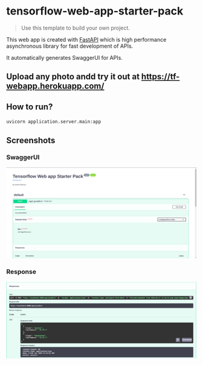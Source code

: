 # tensorflow-web-app-starter-pack
> Use this template to build your own project.

This web app is created with [FastAPI](https://fastapi.tiangolo.com/) which is high performance asynchronous library for fast development of APIs.

It automatically generates SwaggerUI for APIs.

## Upload any photo andd try it out at https://tf-webapp.herokuapp.com/

## How to run?

`uvicorn application.server.main:app`

## Screenshots

### SwaggerUI
![SwaggerUI](images/main.png)


### Response
![Response](images/response.png)

